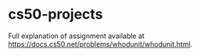 # cs50-projects
Full explanation of assignment available at https://docs.cs50.net/problems/whodunit/whodunit.html.
